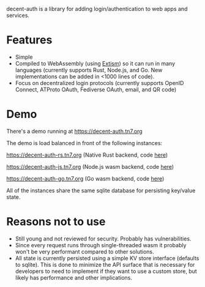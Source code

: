 decent-auth is a library for adding login/authentication to web apps and
services.


# Features

* Simple
* Compiled to WebAssembly (using [Extism][extism]) so it can run in many
  languages (currently supports Rust, Node.js, and Go. New implementations
  can be added in <1000 lines of code).
* Focus on decentralized login protocols (currently supports OpenID Connect,
  ATProto OAuth, Fediverse OAuth, email, and QR code)


# Demo

There's a demo running at https://decent-auth.tn7.org

The demo is load balanced in front of the following instances:

https://decent-auth-rs.tn7.org (Native Rust backend, code
[here](https://github.com/lastlogin-net/decent-auth-rs/blob/main/examples/axum.rs))

https://decent-auth-js.tn7.org (Node.js wasm backend, code
[here](https://github.com/lastlogin-net/decent-auth-js/tree/main/examples/full))

https://decent-auth-go.tn7.org (Go wasm backend, code
[here](https://github.com/lastlogin-net/decent-auth-go/tree/main/examples/full))

All of the instances share the same sqlite database for  persisting key/value
state.


# Reasons not to use

* Still young and not reviewed for security. Probably has vulnerabilities.
* Since every request runs through single-threaded wasm it probably won't be
  very performant compared to other solutions.
* All state is currently persisted using a simple KV store interface (defaults to
  sqlite). This is done to minimize the API surface that is necessary for
  developers to need to implement if they want to use a custom store, but
  likely has performance and other implications.


[extism]: https://extism.org/
